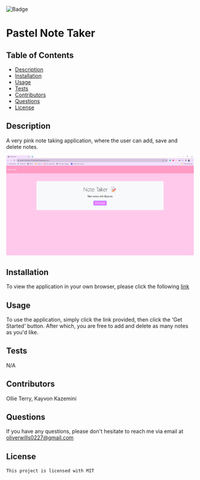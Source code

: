 ![Badge](https://img.shields.io/badge/license-MIT-pink)
  
  # Pastel Note Taker

  ## Table of Contents
  * [Description](#description)
  * [Installation](#installation)
  * [Usage](#usage)
  * [Tests](#tests)
  * [Contributors](#contributors)
  * [Questions](#questions)
  * [License](#license)

  ## Description
  A very pink note taking application, where the user can add, save and delete notes.

  ![Screenshot of deployed application](public/assets/images/application.png)

  ## Installation
  To view the application in your own browser, please click the following [link](https://pastel-note-taker-fd1adcb5eb12.herokuapp.com/)

  ## Usage
  To use the application, simply click the link provided, then click the 'Get Started' button. After which, you are free to add and delete as many notes as you'd like.

  ## Tests
  N/A

  ## Contributors
  Ollie Terry, Kayvon Kazemini

  ## Questions
  If you have any questions, please don't hesitate to reach me via email at oliverwills0227@gmail.com

  ## License 
    This project is licensed with MIT